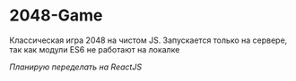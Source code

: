 # 2048-Game

Классическая игра 2048 на чистом JS. Запускается только на сервере, так как модули ES6 не работают на локалке

*Планирую переделать на ReactJS*
